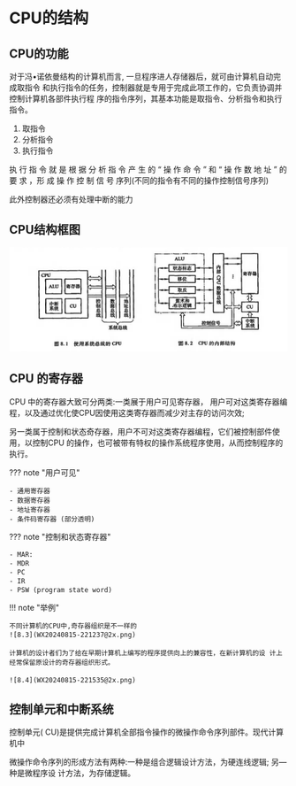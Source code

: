 # CPU的结构
## CPU的功能



对于冯•诺依曼结构的计算机而言, 一旦程序进人存储器后，就可由计算机自动完成取指令 和执行指令的任务，控制器就是专用于完成此项工作的，它负责协调并控制计算机各部件执行程 序的指令序列，其基本功能是取指令、分析指令和执行指令。

1. 取指令
2. 分析指令
3. 执行指令

执 行 指 令 就 是 根 据 分 析 指 令 产 生 的 “ 操 作 命 令 ” 和 “ 操 作 数 地 址 ” 的 要 求 ，形 成 操 作 控 制 信 号 序列(不同的指令有不同的操作控制信号序列)

此外控制器还必须有处理中断的能力

 

## CPU结构框图

![8.1.2](WX20240815-220456@2x.png)

## CPU 的寄存器

CPU 中的寄存器大致可分两类:一类展于用户可见寄存器， 用户可对这类寄存器编程，以及通过优化使CPU因使用这类寄存器而减少对主存的访问次效;

另一类属于控制和状态奇存器，用户不可对这类寄存器编程，它们被控制部件使用，以控制CPU 的操作，也可被带有特权的操作系统程序使用，从而控制程序的执行。

??? note "用户可见"

    - 通用寄存器
    - 数据寄存器
    - 地址寄存器
    - 条件码寄存器 (部分透明)

??? note "控制和状态寄存器"

    - MAR:
    - MDR
    - PC
    - IR
    - PSW (program state word)

!!! note "举例"

    不同计算机的CPU中,奇存器组织是不一样的
    ![8.3](WX20240815-221237@2x.png)

    计算机的设计者们为了给在早期计算机上编写的程序提供向上的兼容性，在新计算机的设 计上经常保留原设计的奇存器组织形式。

    ![8.4](WX20240815-221535@2x.png)

## 控制单元和中断系统

控制单元( CU)是提供完成计算机全部指令操作的微操作命令序列部件。现代计算机中

微操作命令序列的形成方法有两种:一种是组合逻辑设计方法，为硬连线逻辑; 另—种是微程序设 计方法，为存储逻辑。
